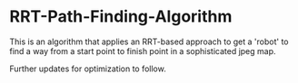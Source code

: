# RRT-Path-Finding-Algorithm

This is an algorithm that applies an RRT-based approach to get a 'robot' to find a way from a start point to finish point in a sophisticated jpeg map.

Further updates for optimization to follow.
